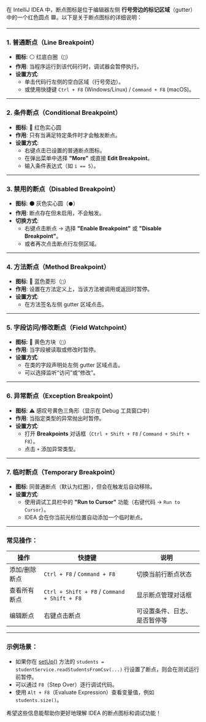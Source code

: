 在 IntelliJ IDEA 中，断点图标是位于编辑器左侧 **行号旁边的标记区域**（gutter）中的一个红色圆点 🟥。以下是关于断点图标的详细说明：

---

### 1. **普通断点（Line Breakpoint）**
- **图标**: ⚪️ 红底白圈（`🔴`）
- **作用**: 当程序运行到该代码行时，调试器会暂停执行。
- **设置方式**:
    - 单击代码行左侧的空白区域（行号旁边）。
    - 或使用快捷键 `Ctrl + F8` (Windows/Linux) / `Command + F8` (macOS)。

---

### 2. **条件断点（Conditional Breakpoint）**
- **图标**: 🔴 红色实心圆
- **作用**: 只有当满足特定条件时才会触发断点。
- **设置方式**:
    - 右键点击已设置的普通断点图标。
    - 在弹出菜单中选择 **"More"** 或直接 **Edit Breakpoint**。
    - 输入条件表达式（如 `i == 5`）。

---

### 3. **禁用的断点（Disabled Breakpoint）**
- **图标**: ⚫️ 灰色实心圆（`⚫`）
- **作用**: 断点存在但未启用，不会触发。
- **切换方式**:
    - 右键点击断点 → 选择 **"Enable Breakpoint"** 或 **"Disable Breakpoint"**。
    - 或者再次点击断点行左侧区域。

---

### 4. **方法断点（Method Breakpoint）**
- **图标**: 🔷 蓝色菱形（`🔷`）
- **作用**: 设置在方法定义上，当该方法被调用或返回时暂停。
- **设置方式**:
    - 在方法签名左侧 gutter 区域点击。

---

### 5. **字段访问/修改断点（Field Watchpoint）**
- **图标**: 🔲 黄色方块（`🔶`）
- **作用**: 当字段被读取或修改时暂停。
- **设置方式**:
    - 在类的字段声明处左侧 gutter 区域点击。
    - 可以选择监听“访问”或“修改”。

---

### 6. **异常断点（Exception Breakpoint）**
- **图标**: ⚠️ 感叹号黄色三角形（显示在 Debug 工具窗口中）
- **作用**: 当指定类型的异常抛出时暂停。
- **设置方式**:
    - 打开 **Breakpoints** 对话框（`Ctrl + Shift + F8` / `Command + Shift + F8`）。
    - 点击 `+` 添加异常类型。

---

### 7. **临时断点（Temporary Breakpoint）**
- **图标**: 同普通断点（默认为红圈），但会在触发后自动移除。
- **设置方式**:
    - 使用调试工具栏中的 **"Run to Cursor"** 功能（右键代码 → `Run to Cursor`）。
    - IDEA 会在你当前光标位置自动添加一个临时断点。

---

### 常见操作：
| 操作 | 快捷键 | 说明 |
|------|--------|------|
| 添加/删除断点 | `Ctrl + F8` / `Command + F8` | 切换当前行断点状态 |
| 查看所有断点 | `Ctrl + Shift + F8` / `Command + Shift + F8` | 显示断点管理对话框 |
| 编辑断点 | 右键点击断点 | 可设置条件、日志、是否暂停等 |

---

### 示例场景：
- 如果你在 [setUp()](file://D:\IdeaProjects\java-2025\java-2025\src\test\java\cn\edu\lcu\cs\javaprogramming\stream\student\StudentServiceTest.java#L13-L17) 方法的 `students = studentService.readStudentsFromCsv(...)` 行设置了断点，则会在测试运行前暂停。
- 可以通过 `F8`（Step Over）逐行调试代码。
- 使用 `Alt + F8`（Evaluate Expression）查看变量值，例如 `students.size()`。

希望这些信息能帮助你更好地理解 IDEA 的断点图标和调试功能！